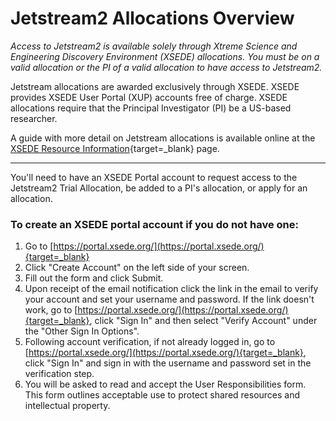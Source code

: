 # Jetstream2 Allocations Overview

*Access to Jetstream2 is available solely through Xtreme Science and Engineering Discovery Environment (XSEDE) allocations. You must be on a valid allocation or the PI of a valid allocation to have access to Jetstream2.*

Jetstream allocations are awarded exclusively through XSEDE. XSEDE provides XSEDE User Portal (XUP) accounts free of charge. XSEDE allocations require that the Principal Investigator (PI) be a US-based researcher.

A guide with more detail on Jetstream allocations is available online at the
[XSEDE Resource Information](https://portal.xsede.org/allocations/resource-info){target=_blank} page.

----

You'll need to have an XSEDE Portal account to request access to the Jetstream2 Trial Allocation, be added to a PI's allocation, or apply for an allocation.

### To create an XSEDE portal account if you do not have one:
1. Go to [https://portal.xsede.org/](https://portal.xsede.org/){target=_blank}
2. Click "Create Account" on the left side of your screen.
3. Fill out the form and click Submit.
4. Upon receipt of the email notification click the link in the email to verify your account and set your username and password. If the link doesn't work, go to [https://portal.xsede.org/](https://portal.xsede.org/){target=_blank}, click "Sign In" and then select "Verify Account" under the "Other Sign In Options".
5. Following account verification, if not already logged in, go to [https://portal.xsede.org/](https://portal.xsede.org/){target=_blank}, click "Sign In" and sign in with the username and password set in the verification step.
6. You will be asked to read and accept the User Responsibilities form. This form outlines acceptable use to protect shared resources and intellectual property.
